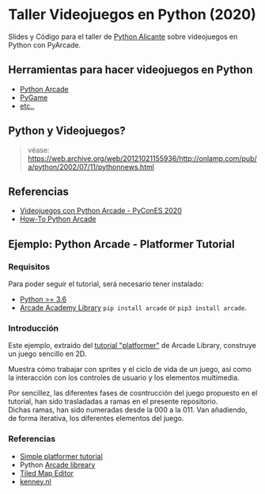 # Taller Videojuegos en Python (2020)

Slides y Código para el taller de [Python Alicante](https://twitter.com/python_alc) sobre videojuegos en Python con PyArcade.

## Herramientas para hacer videojuegos en Python

- [Python Arcade](https://arcade.academy/)
- [PyGame](https://www.pygame.org/)
- [etc..](https://wiki.python.org/moin/PythonGameLibraries)


## Python y Videojuegos?

> véase: https://web.archive.org/web/20121021155936/http://onlamp.com/pub/a/python/2002/07/11/pythonnews.html


## Referencias

- [Videojuegos con Python Arcade - PyConES 2020](https://www.youtube.com/watch?v=8kRgYh2lgTo)
- [How-To Python Arcade](https://arcade.academy/examples/index.html)


## Ejemplo: Python Arcade - Platformer Tutorial

### Requisitos

Para poder seguir el tutorial, será necesario tener instalado:

- [Python >= 3.6](https://www.python.org/downloads/)
- [Arcade Academy Library](https://arcade.academy/installation.html#installation-instructions) `pip install arcade` or `pip3 install arcade`.

### Introducción

Este ejemplo, extraido del [tutorial "platformer"](https://arcade.academy/examples/platform_tutorial/index.html) de Arcade Library, construye un juego sencillo en 2D.

Muestra cómo trabajar con sprites y el ciclo de vida de un juego, así como la interacción con los controles de usuario y los elementos multimedia.

Por sencillez, las diferentes fases de cosntrucción del juego propuesto en el tutorial, han sido trasladadas a ramas en el presente repositorio.  
Dichas ramas, han sido numeradas desde la 000 a la 011. Van añadiendo, de forma iterativa, los diferentes elementos del juego.


### Referencias

- [Simple platformer tutorial](https://arcade.academy/examples/platform_tutorial/index.html#simple-platformer)
- Python [Arcade libreary](http://arcade.academy/)
- [Tiled Map Editor](https://www.mapeditor.org/)
- [kenney.nl](kenney.nl)
